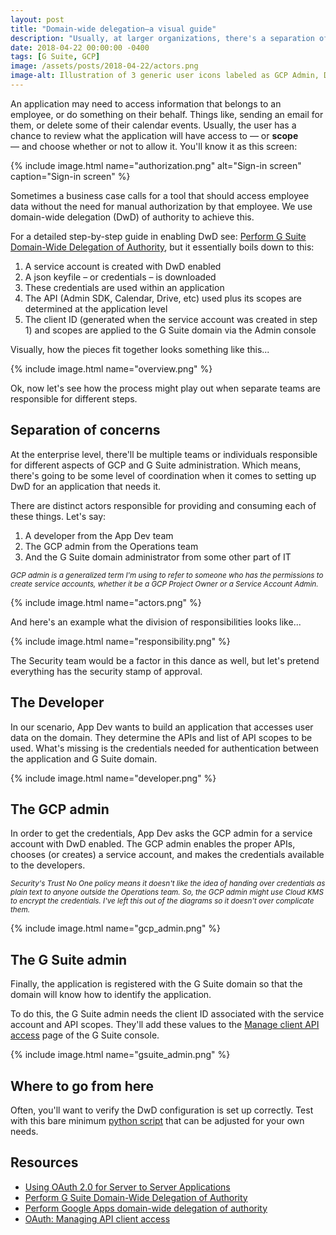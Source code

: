 ```yaml
---
layout: post
title: "Domain-wide delegation—a visual guide"
description: "Usually, at larger organizations, there's a separation of duties. Here's an example of how setting up domain-wide delegation for an app might look..."
date: 2018-04-22 00:00:00 -0400
tags: [G Suite, GCP]
image: /assets/posts/2018-04-22/actors.png
image-alt: Illustration of 3 generic user icons labeled as GCP Admin, Developer, and G Suite Admin.
---
```

An application may need to access information that belongs to an employee, or do something on their behalf. Things like, sending an email for them, or delete some of their calendar events. Usually, the user has a chance to review what the application will have access to — or **scope** — and choose whether or not to allow it. You'll know it as this screen:

{% include image.html name="authorization.png" alt="Sign-in screen" caption="Sign-in screen" %}

Sometimes a business case calls for a tool that should access employee data without the need for manual authorization by that employee. We use domain-wide delegation (DwD) of authority to achieve this.

For a detailed step-by-step guide in enabling DwD see: [Perform G Suite Domain-Wide Delegation of Authority](https://developers.google.com/admin-sdk/directory/v1/guides/delegation), but it essentially boils down to this:

1. A service account is created with DwD enabled
2. A json keyfile – or credentials – is downloaded
3. These credentials are used within an application
4. The API (Admin SDK, Calendar, Drive, etc) used plus its scopes are determined at the application level
5. The client ID (generated when the service account was created in step 1) and scopes are applied to the G Suite domain via the Admin console

Visually, how the pieces fit together looks something like this...

{% include image.html name="overview.png" %}

Ok, now let's see how the process might play out when separate teams are responsible for different steps.

## Separation of concerns

At the enterprise level, there'll be multiple teams or individuals responsible for different aspects of GCP and G Suite administration. Which means, there's going to be some level of coordination when it comes to setting up DwD for an application that needs it.

There are distinct actors responsible for providing and consuming each of these things. Let's say:

1. A developer from the App Dev team
2. The GCP admin from the Operations team
3. And the G Suite domain administrator from some other part of IT

<small> _GCP admin is a generalized term I'm using to refer to someone who has the permissions to create service accounts, whether it be a GCP Project Owner or a Service Account Admin._</small>

{% include image.html name="actors.png" %}

And here's an example what the division of responsibilities looks like...

{% include image.html name="responsibility.png" %}

The Security team would be a factor in this dance as well, but let's pretend everything has the security stamp of approval.

## The Developer

In our scenario, App Dev wants to build an application that accesses user data on the domain. They determine the APIs and list of API scopes to be used. What's missing is the credentials needed for authentication between the application and G Suite domain.

{% include image.html name="developer.png" %}

## The GCP admin

In order to get the credentials, App Dev asks the GCP admin for a service account with DwD enabled. The GCP admin enables the proper APIs, chooses (or creates) a service account, and makes the credentials available to the developers.

<small>_Security's Trust No One policy means it doesn't like the idea of handing over credentials as plain text to anyone outside the Operations team. So, the GCP admin might use Cloud KMS to encrypt the credentials. I've left this out of the diagrams so it doesn't over complicate them._</small>

{% include image.html name="gcp_admin.png" %}

## The G Suite admin

Finally, the application is registered with the G Suite domain so that the domain will know how to identify the application.

To do this, the G Suite admin needs the client ID associated with the service account and API scopes. They'll add these values to the [Manage client API access](https://support.google.com/a/answer/162106?hl=en) page of the G Suite console.

{% include image.html name="gsuite_admin.png" %}

## Where to go from here

Often, you'll want to verify the DwD configuration is set up correctly. Test with this bare minimum [python script](https://github.com/lewisrodgers/codelabs/tree/master/google-admin-sdk-api) that can be adjusted for your own needs.

## Resources

- [Using OAuth 2.0 for Server to Server Applications](https://developers.google.com/identity/protocols/OAuth2ServiceAccount)
- [Perform G Suite Domain-Wide Delegation of Authority](https://developers.google.com/admin-sdk/directory/v1/guides/delegation)
- [Perform Google Apps domain-wide delegation of authority](https://developers.google.com/+/domains/authentication/delegation)
- [OAuth: Managing API client access](https://support.google.com/a/answer/162106?hl=en)
